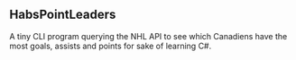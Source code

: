 ## HabsPointLeaders

A tiny CLI program querying the NHL API to see which Canadiens have the most goals, assists and points for sake of learning C#.